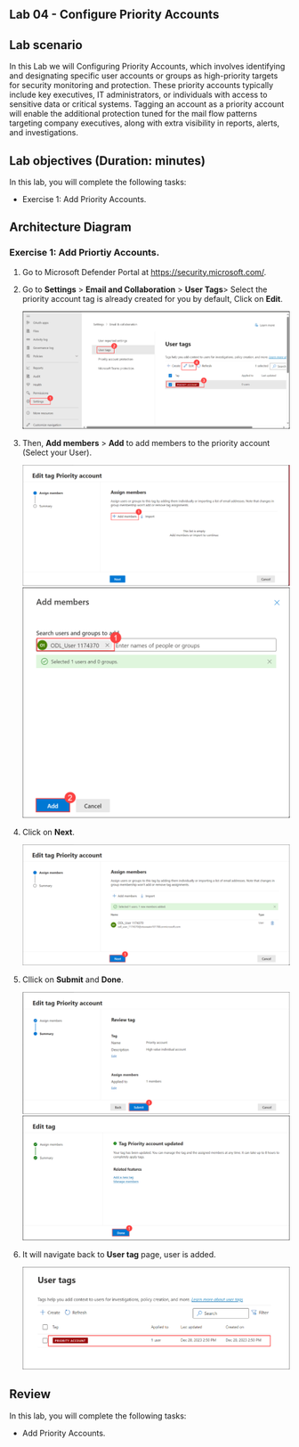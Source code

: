 ## Lab 04 - Configure Priority Accounts

## Lab scenario


In this Lab we will Configuring Priority Accounts, which involves identifying and designating specific user accounts or groups as high-priority targets for security monitoring and protection. These priority accounts typically include key executives, IT administrators, or individuals with access to sensitive data or critical systems. Tagging an account as a priority account will enable the additional protection tuned for the mail flow patterns targeting company executives, along with extra visibility in reports, alerts, and investigations.


## Lab objectives (Duration: minutes)


In this lab, you will complete the following tasks:
- Exercise 1: Add Priority Accounts.

## Architecture Diagram

### Exercise 1: Add Priortiy Accounts. 

1. Go to Microsoft Defender Portal at https://security.microsoft.com/.

1. Go to **Settings** > **Email and Collaboration** > **User Tags**> Select the  priority account tag is already created for you by default, Click on **Edit**.

   ![Picture 1](../Media/image_3.png)

1. Then, **Add members** > **Add** to add members to the priority account (Select your User).

   ![Picture 1](../Media/image_4.png)
   ![Picture 1](../Media/image_5.png)   

1. Click on **Next**.

   ![Picture 1](../Media/image_6.png)

1. Cllick on **Submit** and **Done**.

   ![Picture 1](../Media/image_7.png)
   ![Picture 1](../Media/image_8.png)

1. It will navigate back to **User tag** page, user is added.
   
   ![Picture 1](../Media/image_52.png)   

## Review
In this lab, you will complete the following tasks:
- Add Priority Accounts.
   



